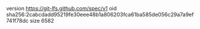 version https://git-lfs.github.com/spec/v1
oid sha256:2cabcdadd95219fe30eee48b1a806203fca61ba585de056c29a7a9ef741f78dc
size 6582

